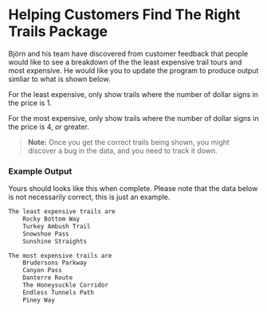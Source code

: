 # Helping Customers Find The Right Trails Package

Björn and his team have discovered from customer feedback that people would like to see a breakdown of the the least expensive trail tours and most expensive. He would like you to update the program to produce output simliar to what is shown below.

For the least expensive, only show trails where the number of dollar signs in the price is 1.

For the most expensive, only show trails where the number of dollar signs in the price is 4, or greater.

> **Note:** Once you get the correct trails being shown, you might discover a bug in the data, and you need to track it down.

### Example Output

Yours should looks like this when complete. Please note that the data below is not necessarily correct, this is just an example.


```sh
The least expensive trails are
	Rocky Bottom Way
	Turkey Ambush Trail
	Snowshoe Pass
	Sunshine Straights

The most expensive trails are
	Brudersons Parkway
	Canyon Pass
	Danterre Route
	The Honeysuckle Corridor
	Endless Tunnels Path
	Piney Way
```